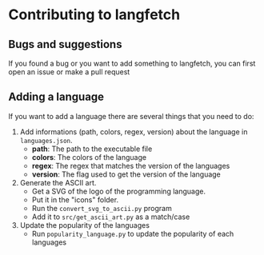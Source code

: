 # Contributing to langfetch
## Bugs and suggestions
If you found a bug or you want to add something to langfetch, you can first open an issue or make a pull request

## Adding a language
If you want to add a language there are several things that you need to do:
1) Add informations (path, colors, regex, version) about the language in `languages.json`.
    - **path**: The path to the executable file
    - **colors**: The colors of the language
    - **regex**: The regex that matches the version of the languages
    - **version**: The flag used to get the version of the language
2) Generate the ASCII art.
    - Get a SVG of the logo of the programming language.
    - Put it in the "icons" folder.
    - Run the `convert_svg_to_ascii.py` program
    - Add it to `src/get_ascii_art.py` as a match/case
3) Update the popularity of the languages
    - Run `popularity_language.py` to update the popularity of each languages
